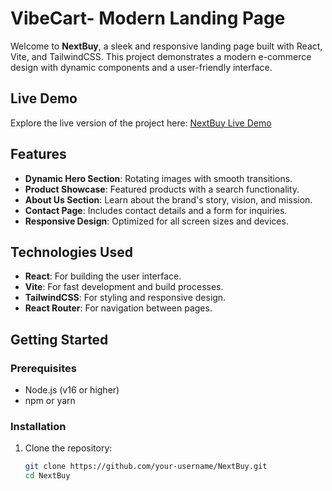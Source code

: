 # VibeCart- Modern Landing Page

Welcome to **NextBuy**, a sleek and responsive landing page built with React, Vite, and TailwindCSS. This project demonstrates a modern e-commerce design with dynamic components and a user-friendly interface.

## Live Demo

Explore the live version of the project here: [NextBuy Live Demo](https://vbecart-ayushs-projects-f4036635.vercel.app/)

## Features

- **Dynamic Hero Section**: Rotating images with smooth transitions.
- **Product Showcase**: Featured products with a search functionality.
- **About Us Section**: Learn about the brand's story, vision, and mission.
- **Contact Page**: Includes contact details and a form for inquiries.
- **Responsive Design**: Optimized for all screen sizes and devices.

## Technologies Used

- **React**: For building the user interface.
- **Vite**: For fast development and build processes.
- **TailwindCSS**: For styling and responsive design.
- **React Router**: For navigation between pages.


## Getting Started

### Prerequisites

- Node.js (v16 or higher)
- npm or yarn

### Installation

1. Clone the repository:
   ```bash
   git clone https://github.com/your-username/NextBuy.git
   cd NextBuy
